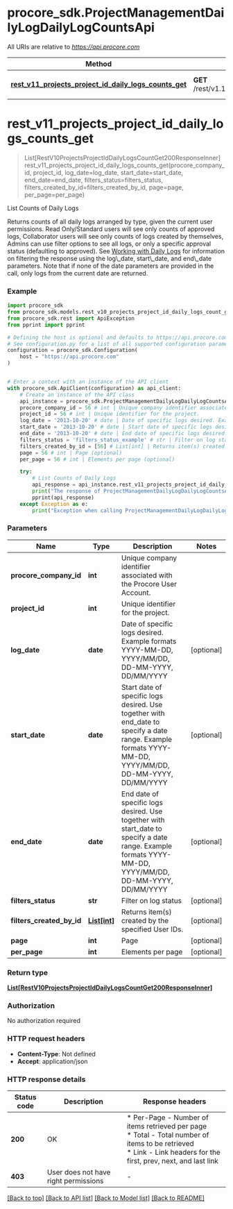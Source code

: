 # procore_sdk.ProjectManagementDailyLogDailyLogCountsApi

All URIs are relative to *https://api.procore.com*

Method | HTTP request | Description
------------- | ------------- | -------------
[**rest_v11_projects_project_id_daily_logs_counts_get**](ProjectManagementDailyLogDailyLogCountsApi.md#rest_v11_projects_project_id_daily_logs_counts_get) | **GET** /rest/v1.1/projects/{project_id}/daily_logs/counts | List Counts of Daily Logs


# **rest_v11_projects_project_id_daily_logs_counts_get**
> List[RestV10ProjectsProjectIdDailyLogsCountGet200ResponseInner] rest_v11_projects_project_id_daily_logs_counts_get(procore_company_id, project_id, log_date=log_date, start_date=start_date, end_date=end_date, filters_status=filters_status, filters_created_by_id=filters_created_by_id, page=page, per_page=per_page)

List Counts of Daily Logs

Returns counts of all daily logs arranged by type, given the current user permissions. Read Only/Standard users will see only counts of approved logs, Collaborator users will see only counts of logs created by themselves, Admins can use filter options to see all logs, or only a specific approval status (defaulting to approved).  See [Working with Daily Logs](https://developers.procore.com/documentation/daily-logs) for information on filtering the response using the log\\_date, start\\_date, and end\\_date parameters. Note that if none of the date parameters are provided in the call, only logs from the current date are returned.

### Example


```python
import procore_sdk
from procore_sdk.models.rest_v10_projects_project_id_daily_logs_count_get200_response_inner import RestV10ProjectsProjectIdDailyLogsCountGet200ResponseInner
from procore_sdk.rest import ApiException
from pprint import pprint

# Defining the host is optional and defaults to https://api.procore.com
# See configuration.py for a list of all supported configuration parameters.
configuration = procore_sdk.Configuration(
    host = "https://api.procore.com"
)


# Enter a context with an instance of the API client
with procore_sdk.ApiClient(configuration) as api_client:
    # Create an instance of the API class
    api_instance = procore_sdk.ProjectManagementDailyLogDailyLogCountsApi(api_client)
    procore_company_id = 56 # int | Unique company identifier associated with the Procore User Account.
    project_id = 56 # int | Unique identifier for the project.
    log_date = '2013-10-20' # date | Date of specific logs desired. Example formats YYYY-MM-DD, YYYY/MM/DD, DD-MM-YYYY, DD/MM/YYYY (optional)
    start_date = '2013-10-20' # date | Start date of specific logs desired. Use together with end_date to specify a date range. Example formats YYYY-MM-DD, YYYY/MM/DD, DD-MM-YYYY, DD/MM/YYYY (optional)
    end_date = '2013-10-20' # date | End date of specific logs desired. Use together with start_date to specify a date range. Example formats YYYY-MM-DD, YYYY/MM/DD, DD-MM-YYYY, DD/MM/YYYY (optional)
    filters_status = 'filters_status_example' # str | Filter on log status (optional)
    filters_created_by_id = [56] # List[int] | Returns item(s) created by the specified User IDs. (optional)
    page = 56 # int | Page (optional)
    per_page = 56 # int | Elements per page (optional)

    try:
        # List Counts of Daily Logs
        api_response = api_instance.rest_v11_projects_project_id_daily_logs_counts_get(procore_company_id, project_id, log_date=log_date, start_date=start_date, end_date=end_date, filters_status=filters_status, filters_created_by_id=filters_created_by_id, page=page, per_page=per_page)
        print("The response of ProjectManagementDailyLogDailyLogCountsApi->rest_v11_projects_project_id_daily_logs_counts_get:\n")
        pprint(api_response)
    except Exception as e:
        print("Exception when calling ProjectManagementDailyLogDailyLogCountsApi->rest_v11_projects_project_id_daily_logs_counts_get: %s\n" % e)
```



### Parameters


Name | Type | Description  | Notes
------------- | ------------- | ------------- | -------------
 **procore_company_id** | **int**| Unique company identifier associated with the Procore User Account. | 
 **project_id** | **int**| Unique identifier for the project. | 
 **log_date** | **date**| Date of specific logs desired. Example formats YYYY-MM-DD, YYYY/MM/DD, DD-MM-YYYY, DD/MM/YYYY | [optional] 
 **start_date** | **date**| Start date of specific logs desired. Use together with end_date to specify a date range. Example formats YYYY-MM-DD, YYYY/MM/DD, DD-MM-YYYY, DD/MM/YYYY | [optional] 
 **end_date** | **date**| End date of specific logs desired. Use together with start_date to specify a date range. Example formats YYYY-MM-DD, YYYY/MM/DD, DD-MM-YYYY, DD/MM/YYYY | [optional] 
 **filters_status** | **str**| Filter on log status | [optional] 
 **filters_created_by_id** | [**List[int]**](int.md)| Returns item(s) created by the specified User IDs. | [optional] 
 **page** | **int**| Page | [optional] 
 **per_page** | **int**| Elements per page | [optional] 

### Return type

[**List[RestV10ProjectsProjectIdDailyLogsCountGet200ResponseInner]**](RestV10ProjectsProjectIdDailyLogsCountGet200ResponseInner.md)

### Authorization

No authorization required

### HTTP request headers

 - **Content-Type**: Not defined
 - **Accept**: application/json

### HTTP response details

| Status code | Description | Response headers |
|-------------|-------------|------------------|
**200** | OK |  * Per-Page - Number of items retrieved per page <br>  * Total - Total number of items to be retrieved <br>  * Link - Link headers for the first, prev, next, and last link <br>  |
**403** | User does not have right permissions |  -  |

[[Back to top]](#) [[Back to API list]](../README.md#documentation-for-api-endpoints) [[Back to Model list]](../README.md#documentation-for-models) [[Back to README]](../README.md)

